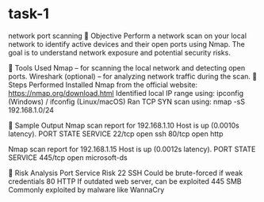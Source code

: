 # task-1
network port scanning
📌 Objective
Perform a network scan on your local network to identify active devices and their open ports using Nmap. The goal is to understand network exposure and potential security risks.

🧰 Tools Used
Nmap – for scanning the local network and detecting open ports.
Wireshark (optional) – for analyzing network traffic during the scan.
📡 Steps Performed
Installed Nmap from the official website: https://nmap.org/download.html
Identified local IP range using:
ipconfig (Windows) / ifconfig (Linux/macOS)
Ran TCP SYN scan using:
nmap -sS 192.168.1.0/24

🧾 Sample Output
Nmap scan report for 192.168.1.10 Host is up (0.0010s latency). PORT STATE SERVICE 22/tcp open ssh 80/tcp open http

Nmap scan report for 192.168.1.15 Host is up (0.0012s latency). PORT STATE SERVICE 445/tcp open microsoft-ds

🚨 Risk Analysis
Port Service Risk 22 SSH Could be brute-forced if weak credentials 80 HTTP If outdated web server, can be exploited 445 SMB Commonly exploited by malware like WannaCry
